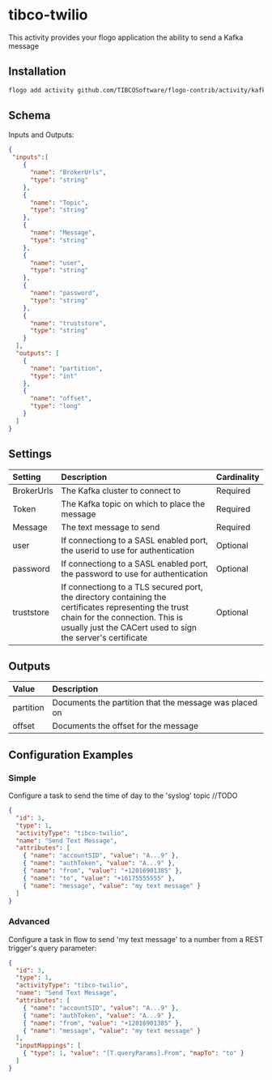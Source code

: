 # tibco-twilio
This activity provides your flogo application the ability to send a Kafka message


## Installation

```bash
flogo add activity github.com/TIBCOSoftware/flogo-contrib/activity/kafkapub
```

## Schema
Inputs and Outputs:

```json
{
 "inputs":[
    {
      "name": "BrokerUrls",
      "type": "string"
    },
    {
      "name": "Topic",
      "type": "string"
    },
    {
      "name": "Message",
      "type": "string"
    },
    {
      "name": "user",
      "type": "string"
    },
    {
      "name": "password",
      "type": "string"
    },
    {
      "name": "truststore",
      "type": "string"
    }
  ],
  "outputs": [
    {
      "name": "partition",
      "type": "int"
    },
    {
      "name": "offset",
      "type": "long"
    }
  ]
}
```
## Settings
| Setting     | Description    | Cardinality |
|:------------|:---------------|--------------|
| BrokerUrls | The Kafka cluster to connect to |Required|         
| Token  | The Kafka topic on which to place the message  |Required|
| Message       | The text message to send |Required|
| user  | If connectiong to a SASL enabled port, the userid to use for authentication | Optional|
| password  | If connectiong to a SASL enabled port, the password to use for authentication | Optional|
| truststore  | If connectiong to a TLS secured port, the directory containing the certificates representing the trust chain for the connection.  This is usually just the CACert used to sign the server's certificate | Optional|

## Outputs
| Value     | Description    |
|:------------|:---------------|
| partition | Documents the partition that the message was placed on |
| offset | Documents the offset for the message |

## Configuration Examples
### Simple
Configure a task to send the time of day to the 'syslog' topic
//TODO
```json
{
  "id": 3,
  "type": 1,
  "activityType": "tibco-twilio",
  "name": "Send Text Message",
  "attributes": [
    { "name": "accountSID", "value": "A...9" },
    { "name": "authToken", "value": "A...9" },
    { "name": "from", "value": "+12016901385" },
    { "name": "to", "value": "+16175555555" },
    { "name": "message", "value": "my text message" }
  ]
}
```

### Advanced
Configure a task in flow to send 'my text message' to a number from a REST trigger's query parameter:

```json
{
  "id": 3,
  "type": 1,
  "activityType": "tibco-twilio",
  "name": "Send Text Message",
  "attributes": [
    { "name": "accountSID", "value": "A...9" },
    { "name": "authToken", "value": "A...9" },
    { "name": "from", "value": "+12016901385" },
    { "name": "message", "value": "my text message" }
  ],
  "inputMappings": [
    { "type": 1, "value": "[T.queryParams].From", "mapTo": "to" }
  ]
}
```
